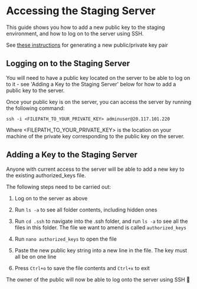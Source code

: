 # Accessing the Staging Server

This guide shows you how to add a new public key to the staging environment, and how to log on to the server using SSH.

See [these instructions](https://docs.oracle.com/cd/E36784_01/html/E37125/sshuser-33.html) for generating a new public/private key pair

## Logging on to the Staging Server

You will need to have a public key located on the server to be able to log on to it - see 'Adding a Key to the Staging Server' below for how to add a public key to the server.

Once your public key is on the server, you can access the server by running the following command:

```ssh -i <FILEPATH_TO_YOUR_PRIVATE_KEY> adminuser@20.117.101.220```

Where <FILEPATH_TO_YOUR_PRIVATE_KEY> is the location on your machine of the private key corresponding to the public key on the server.

## Adding a Key to the Staging Server

Anyone with current access to the server will be able to add a new key to the existing authorized_keys file. 

The following steps need to be carried out:

1. Log on to the server as above

2. Run `ls -a` to see all folder contents, including hidden ones

3. Run `cd .ssh` to navigate into the .ssh folder, and run `ls -a` to see all the files in this folder. The file we want to amend is called `authorized_keys`

5. Run `nano authorized_keys` to open the file

6. Paste the new public key string into a new line in the file. The key must all be on one line

7. Press `Ctrl+o` to save the file contents and `Ctrl+x` to exit

The owner of the public will now be able to log onto the server using SSH :rocket:
